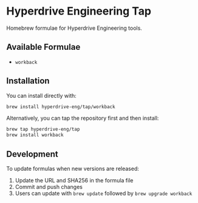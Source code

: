 # Hyperdrive Engineering Tap

Homebrew formulae for Hyperdrive Engineering tools.

## Available Formulae

- `workback`

## Installation

You can install directly with:

```bash
brew install hyperdrive-eng/tap/workback
```

Alternatively, you can tap the repository first and then install:

```bash
brew tap hyperdrive-eng/tap
brew install workback
```

## Development

To update formulas when new versions are released:

1. Update the URL and SHA256 in the formula file
2. Commit and push changes
3. Users can update with `brew update` followed by `brew upgrade workback`

